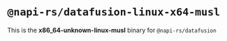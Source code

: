 # `@napi-rs/datafusion-linux-x64-musl`

This is the **x86_64-unknown-linux-musl** binary for `@napi-rs/datafusion`
